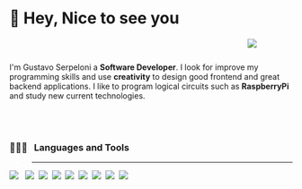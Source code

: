 # 🌱  Hey, Nice to see you &nbsp;&nbsp;&nbsp;&nbsp;&nbsp;&nbsp;&nbsp;&nbsp;&nbsp;&nbsp;&nbsp;&nbsp;&nbsp;&nbsp;&nbsp;&nbsp;&nbsp;&nbsp;&nbsp;&nbsp;&nbsp;&nbsp;&nbsp;&nbsp;&nbsp;&nbsp;&nbsp;&nbsp;&nbsp;&nbsp;&nbsp;&nbsp;&nbsp;&nbsp;&nbsp;&nbsp;&nbsp;&nbsp;&nbsp;&nbsp;&nbsp;&nbsp;&nbsp;&nbsp;&nbsp;&nbsp;&nbsp;&nbsp;&nbsp;&nbsp;&nbsp;&nbsp;&nbsp;&nbsp;&nbsp;&nbsp;&nbsp;&nbsp;&nbsp;&nbsp;&nbsp;&nbsp;&nbsp;&nbsp;[<img src="https://img.icons8.com/color/42/000000/linkedin-circled--v3.png" style="padding-top:20px;"/>](https://www.linkedin.com/in/gustavoserpeloni/)


I'm Gustavo Serpeloni a <strong>Software Developer</strong>. I look for improve my programming skills and use <strong>creativity</strong> to design good frontend and great backend applications. I like to program logical circuits such as <strong>RaspberryPi</strong> and  study new current technologies.
<br/> <br/> <br/> <br/>


### **👨🏽‍💻  &nbsp; Languages and Tools**
> ___________________________
<div>
<img src ="https://img.shields.io/badge/TypeScript-007ACC?style=for-the-badge&logo=typescript&logoColor=white" /> &nbsp;
<img src ="https://img.shields.io/badge/JavaScript-F7DF1E?style=for-the-badge&logo=javascript&logoColor=black" />&nbsp;
<img src ="https://img.shields.io/badge/Node.js-43853D?style=for-the-badge&logo=node-dot-js&logoColor=white" />&nbsp;
<img src ="https://img.shields.io/badge/Python-3776AB?style=for-the-badge&logo=python&logoColor=white" />&nbsp;
<img src ="https://img.shields.io/badge/C-00599C?style=for-the-badge&logo=c&logoColor=white" />&nbsp;
<img src ="https://img.shields.io/badge/Java-ED8B00?style=for-the-badge&logo=java&logoColor=white" />&nbsp;
<img src ="https://img.shields.io/badge/React-20232A?style=for-the-badge&logo=react&logoColor=61DAFB" />&nbsp;
<img src ="https://img.shields.io/badge/HTML5-E34F26?style=for-the-badge&logo=html5&logoColor=white" />&nbsp;
<img src ="https://img.shields.io/badge/CSS-239120?&style=for-the-badge&logo=css3&logoColor=white" />&nbsp;
</div>

